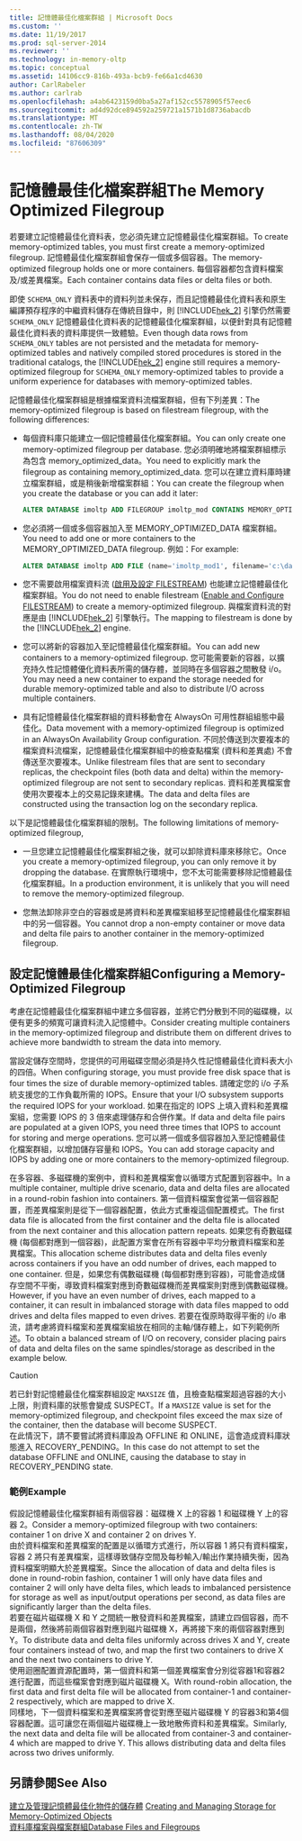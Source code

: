 ```yaml
---
title: 記憶體最佳化檔案群組 | Microsoft Docs
ms.custom: ''
ms.date: 11/19/2017
ms.prod: sql-server-2014
ms.reviewer: ''
ms.technology: in-memory-oltp
ms.topic: conceptual
ms.assetid: 14106cc9-816b-493a-bcb9-fe66a1cd4630
author: CarlRabeler
ms.author: carlrab
ms.openlocfilehash: a4ab6423159d0ba5a27af152cc5578905f57eec6
ms.sourcegitcommit: ad4d92dce894592a259721a1571b1d8736abacdb
ms.translationtype: MT
ms.contentlocale: zh-TW
ms.lasthandoff: 08/04/2020
ms.locfileid: "87606309"
---
```

# <a name="the-memory-optimized-filegroup"></a><span data-ttu-id="fba8c-102">記憶體最佳化檔案群組</span><span class="sxs-lookup"><span data-stu-id="fba8c-102">The Memory Optimized Filegroup</span></span>
  <span data-ttu-id="fba8c-103">若要建立記憶體最佳化資料表，您必須先建立記憶體最佳化檔案群組。</span><span class="sxs-lookup"><span data-stu-id="fba8c-103">To create memory-optimized tables, you must first create a memory-optimized filegroup.</span></span> <span data-ttu-id="fba8c-104">記憶體最佳化檔案群組會保存一個或多個容器。</span><span class="sxs-lookup"><span data-stu-id="fba8c-104">The memory-optimized filegroup holds one or more containers.</span></span> <span data-ttu-id="fba8c-105">每個容器都包含資料檔案及/或差異檔案。</span><span class="sxs-lookup"><span data-stu-id="fba8c-105">Each container contains data files or delta files or both.</span></span>  
  
 <span data-ttu-id="fba8c-106">即使 `SCHEMA_ONLY` 資料表中的資料列並未保存，而且記憶體最佳化資料表和原生編譯預存程序的中繼資料儲存在傳統目錄中，則 [!INCLUDE[hek_2](../../includes/hek-2-md.md)] 引擎仍然需要 `SCHEMA_ONLY` 記憶體最佳化資料表的記憶體最佳化檔案群組，以便針對具有記憶體最佳化資料表的資料庫提供一致體驗。</span><span class="sxs-lookup"><span data-stu-id="fba8c-106">Even though data rows from `SCHEMA_ONLY` tables are not persisted and the metadata for memory-optimized tables and natively compiled stored procedures is stored in the traditional catalogs, the [!INCLUDE[hek_2](../../includes/hek-2-md.md)] engine still requires a memory-optimized filegroup for `SCHEMA_ONLY` memory-optimized tables to provide a uniform experience for databases with memory-optimized tables.</span></span>  
  
 <span data-ttu-id="fba8c-107">記憶體最佳化檔案群組是根據檔案資料流檔案群組，但有下列差異：</span><span class="sxs-lookup"><span data-stu-id="fba8c-107">The memory-optimized filegroup is based on filestream filegroup, with the following differences:</span></span>  
  
-   <span data-ttu-id="fba8c-108">每個資料庫只能建立一個記憶體最佳化檔案群組。</span><span class="sxs-lookup"><span data-stu-id="fba8c-108">You can only create one memory-optimized filegroup per database.</span></span> <span data-ttu-id="fba8c-109">您必須明確地將檔案群組標示為包含 memory_optimized_data。</span><span class="sxs-lookup"><span data-stu-id="fba8c-109">You need to explicitly mark the filegroup as containing memory_optimized_data.</span></span> <span data-ttu-id="fba8c-110">您可以在建立資料庫時建立檔案群組，或是稍後新增檔案群組：</span><span class="sxs-lookup"><span data-stu-id="fba8c-110">You can create the filegroup when you create the database or you can add it later:</span></span>  
  
    ```sql  
    ALTER DATABASE imoltp ADD FILEGROUP imoltp_mod CONTAINS MEMORY_OPTIMIZED_DATA  
    ```  
  
-   <span data-ttu-id="fba8c-111">您必須將一個或多個容器加入至 MEMORY_OPTIMIZED_DATA 檔案群組。</span><span class="sxs-lookup"><span data-stu-id="fba8c-111">You need to add one or more containers to the MEMORY_OPTIMIZED_DATA filegroup.</span></span> <span data-ttu-id="fba8c-112">例如：</span><span class="sxs-lookup"><span data-stu-id="fba8c-112">For example:</span></span>  
  
    ```sql  
    ALTER DATABASE imoltp ADD FILE (name='imoltp_mod1', filename='c:\data\imoltp_mod1') TO FILEGROUP imoltp_mod  
    ```  
  
-   <span data-ttu-id="fba8c-113">您不需要啟用檔案資料流 ([啟用及設定 FILESTREAM](../blob/enable-and-configure-filestream.md)) 也能建立記憶體最佳化檔案群組。</span><span class="sxs-lookup"><span data-stu-id="fba8c-113">You do not need to enable filestream ([Enable and Configure FILESTREAM](../blob/enable-and-configure-filestream.md)) to create a memory-optimized filegroup.</span></span> <span data-ttu-id="fba8c-114">與檔案資料流的對應是由 [!INCLUDE[hek_2](../../includes/hek-2-md.md)] 引擎執行。</span><span class="sxs-lookup"><span data-stu-id="fba8c-114">The mapping to filestream is done by the [!INCLUDE[hek_2](../../includes/hek-2-md.md)] engine.</span></span>  
  
-   <span data-ttu-id="fba8c-115">您可以將新的容器加入至記憶體最佳化檔案群組。</span><span class="sxs-lookup"><span data-stu-id="fba8c-115">You can add new containers to a memory-optimized filegroup.</span></span> <span data-ttu-id="fba8c-116">您可能需要新的容器，以擴充持久性記憶體優化資料表所需的儲存體，並同時在多個容器之間散發 i/o。</span><span class="sxs-lookup"><span data-stu-id="fba8c-116">You may need a new container to expand the storage needed for durable memory-optimized table and also to distribute I/O across multiple containers.</span></span>  
  
-   <span data-ttu-id="fba8c-117">具有記憶體最佳化檔案群組的資料移動會在 AlwaysOn 可用性群組組態中最佳化。</span><span class="sxs-lookup"><span data-stu-id="fba8c-117">Data movement with a memory-optimized filegroup is optimized in an AlwaysOn Availability Group configuration.</span></span> <span data-ttu-id="fba8c-118">不同於傳送到次要複本的檔案資料流檔案，記憶體最佳化檔案群組中的檢查點檔案 (資料和差異處) 不會傳送至次要複本。</span><span class="sxs-lookup"><span data-stu-id="fba8c-118">Unlike filestream files that are sent to secondary replicas, the checkpoint files (both data and delta) within the memory-optimized filegroup are not sent to secondary replicas.</span></span> <span data-ttu-id="fba8c-119">資料和差異檔案會使用次要複本上的交易記錄來建構。</span><span class="sxs-lookup"><span data-stu-id="fba8c-119">The data and delta files are constructed using the transaction log on the secondary replica.</span></span>  
  
<span data-ttu-id="fba8c-120">以下是記憶體最佳化檔案群組的限制。</span><span class="sxs-lookup"><span data-stu-id="fba8c-120">The following limitations of memory-optimized filegroup,</span></span>  
  
-   <span data-ttu-id="fba8c-121">一旦您建立記憶體最佳化檔案群組之後，就可以卸除資料庫來移除它。</span><span class="sxs-lookup"><span data-stu-id="fba8c-121">Once you create a memory-optimized filegroup, you can only remove it by dropping the database.</span></span> <span data-ttu-id="fba8c-122">在實際執行環境中，您不太可能需要移除記憶體最佳化檔案群組。</span><span class="sxs-lookup"><span data-stu-id="fba8c-122">In a production environment, it is unlikely that you will need to remove the memory-optimized filegroup.</span></span>  
  
-   <span data-ttu-id="fba8c-123">您無法卸除非空白的容器或是將資料和差異檔案組移至記憶體最佳化檔案群組中的另一個容器。</span><span class="sxs-lookup"><span data-stu-id="fba8c-123">You cannot drop a non-empty container or move data and delta file pairs to another container in the memory-optimized filegroup.</span></span>  
  
## <a name="configuring-a-memory-optimized-filegroup"></a><span data-ttu-id="fba8c-124">設定記憶體最佳化檔案群組</span><span class="sxs-lookup"><span data-stu-id="fba8c-124">Configuring a Memory-Optimized Filegroup</span></span>  
<span data-ttu-id="fba8c-125">考慮在記憶體最佳化檔案群組中建立多個容器，並將它們分散到不同的磁碟機，以便有更多的頻寬可讓資料流入記憶體中。</span><span class="sxs-lookup"><span data-stu-id="fba8c-125">Consider creating multiple containers in the memory-optimized filegroup and distribute them on different drives to achieve more bandwidth to stream the data into memory.</span></span>  
  
<span data-ttu-id="fba8c-126">當設定儲存空間時，您提供的可用磁碟空間必須是持久性記憶體最佳化資料表大小的四倍。</span><span class="sxs-lookup"><span data-stu-id="fba8c-126">When configuring storage, you must provide free disk space that is four times the size of durable memory-optimized tables.</span></span> <span data-ttu-id="fba8c-127">請確定您的 i/o 子系統支援您的工作負載所需的 IOPS。</span><span class="sxs-lookup"><span data-stu-id="fba8c-127">Ensure that your I/O subsystem supports the required IOPS for your workload.</span></span> <span data-ttu-id="fba8c-128">如果在指定的 IOPS 上填入資料和差異檔案組，您需要 IOPS 的 3 倍來處理儲存和合併作業。</span><span class="sxs-lookup"><span data-stu-id="fba8c-128">If data and delta file pairs are populated at a given IOPS, you need three times that IOPS to account for storing and merge operations.</span></span> <span data-ttu-id="fba8c-129">您可以將一個或多個容器加入至記憶體最佳化檔案群組，以增加儲存容量和 IOPS。</span><span class="sxs-lookup"><span data-stu-id="fba8c-129">You can add storage capacity and IOPS by adding one or more containers to the memory-optimized filegroup.</span></span>  
  
<span data-ttu-id="fba8c-130">在多容器、多磁碟機的案例中，資料和差異檔案會以循環方式配置到容器中。</span><span class="sxs-lookup"><span data-stu-id="fba8c-130">In a multiple container, multiple drive scenario, data and delta files are allocated in a round-robin fashion into containers.</span></span> <span data-ttu-id="fba8c-131">第一個資料檔案會從第一個容器配置，而差異檔案則是從下一個容器配置，依此方式重複這個配置模式。</span><span class="sxs-lookup"><span data-stu-id="fba8c-131">The first data file is allocated from the first container and the delta file is allocated from the next container and this allocation pattern repeats.</span></span> <span data-ttu-id="fba8c-132">如果您有奇數磁碟機 (每個都對應到一個容器)，此配置方案會在所有容器中平均分散資料檔案和差異檔案。</span><span class="sxs-lookup"><span data-stu-id="fba8c-132">This allocation scheme distributes data and delta files evenly across containers if you have an odd number of drives, each mapped to one container.</span></span> <span data-ttu-id="fba8c-133">但是，如果您有偶數磁碟機 (每個都對應到容器)，可能會造成儲存空間不平衡，導致資料檔案對應到奇數磁碟機而差異檔案則對應到偶數磁碟機。</span><span class="sxs-lookup"><span data-stu-id="fba8c-133">However, if you have an even number of drives, each mapped to a container, it can result in imbalanced storage with data files mapped to odd drives and delta files mapped to even drives.</span></span> <span data-ttu-id="fba8c-134">若要在復原時取得平衡的 i/o 串流，請考慮將資料檔案和差異檔案組放在相同的主軸/儲存體上，如下列範例所述。</span><span class="sxs-lookup"><span data-stu-id="fba8c-134">To obtain a balanced stream of I/O on recovery, consider placing pairs of data and delta files on the same spindles/storage as described in the example below.</span></span>  

> [!CAUTION]
> <span data-ttu-id="fba8c-135">若已針對記憶體最佳化檔案群組設定 `MAXSIZE` 值，且檢查點檔案超過容器的大小上限，則資料庫的狀態會變成 SUSPECT。</span><span class="sxs-lookup"><span data-stu-id="fba8c-135">If a `MAXSIZE` value is set for the memory-optimized filegroup, and checkpoint files exceed the max size of the container, then the database will become SUSPECT.</span></span>   
> <span data-ttu-id="fba8c-136">在此情況下，請不要嘗試將資料庫設為 OFFLINE 和 ONLINE，這會造成資料庫狀態進入 RECOVERY_PENDING。</span><span class="sxs-lookup"><span data-stu-id="fba8c-136">In this case do not attempt to set the database OFFLINE and ONLINE, causing the database to stay in RECOVERY_PENDING state.</span></span>
  
### <a name="example"></a><span data-ttu-id="fba8c-137">範例</span><span class="sxs-lookup"><span data-stu-id="fba8c-137">Example</span></span> 
<span data-ttu-id="fba8c-138">假設記憶體最佳化檔案群組有兩個容器：磁碟機 X 上的容器 1 和磁碟機 Y 上的容器 2。</span><span class="sxs-lookup"><span data-stu-id="fba8c-138">Consider a memory-optimized filegroup with two containers: container 1 on drive X and container 2 on drives Y.</span></span>  
<span data-ttu-id="fba8c-139">由於資料檔案和差異檔案的配置是以循環方式進行，所以容器 1 將只有資料檔案，容器 2 將只有差異檔案，這樣導致儲存空間及每秒輸入/輸出作業持續失衡，因為資料檔案明顯大於差異檔案。</span><span class="sxs-lookup"><span data-stu-id="fba8c-139">Since the allocation of data and delta files is done in round-robin fashion, container 1 will only have data files and container 2 will only have delta files, which leads to imbalanced persistence for storage as well as input/output operations per second, as data files are significantly larger than the delta files.</span></span>    
<span data-ttu-id="fba8c-140">若要在磁片磁碟機 X 和 Y 之間統一散發資料和差異檔案，請建立四個容器，而不是兩個，然後將前兩個容器對應到磁片磁碟機 X，再將接下來的兩個容器對應到 Y。</span><span class="sxs-lookup"><span data-stu-id="fba8c-140">To distribute data and delta files uniformly across drives X and Y, create four containers instead of two, and map the first two containers to drive X and the next two containers to drive Y.</span></span>  
<span data-ttu-id="fba8c-141">使用迴圈配置資源配置時，第一個資料和第一個差異檔案會分別從容器1和容器2進行配置，而這些檔案會對應到磁片磁碟機 X。</span><span class="sxs-lookup"><span data-stu-id="fba8c-141">With round-robin allocation, the first data and first delta file will be allocated from container-1 and container-2 respectively, which are mapped to drive X.</span></span>   
<span data-ttu-id="fba8c-142">同樣地，下一個資料檔案和差異檔案將會從對應至磁片磁碟機 Y 的容器3和第4個容器配置。這可讓您在兩個磁片磁碟機上一致地散佈資料和差異檔案。</span><span class="sxs-lookup"><span data-stu-id="fba8c-142">Similarly, the next data and delta file will be allocated from container-3 and container-4 which are mapped to drive Y. This allows distributing data and delta files across two drives uniformly.</span></span>  
 
  
## <a name="see-also"></a><span data-ttu-id="fba8c-143">另請參閱</span><span class="sxs-lookup"><span data-stu-id="fba8c-143">See Also</span></span>  
<span data-ttu-id="fba8c-144">[建立及管理記憶體最佳化物件的儲存體](creating-and-managing-storage-for-memory-optimized-objects.md)   </span><span class="sxs-lookup"><span data-stu-id="fba8c-144">[Creating and Managing Storage for Memory-Optimized Objects](creating-and-managing-storage-for-memory-optimized-objects.md)   </span></span>  
[<span data-ttu-id="fba8c-145">資料庫檔案與檔案群組</span><span class="sxs-lookup"><span data-stu-id="fba8c-145">Database Files and Filegroups</span></span>](../../relational-databases/databases/database-files-and-filegroups.md)    
  
